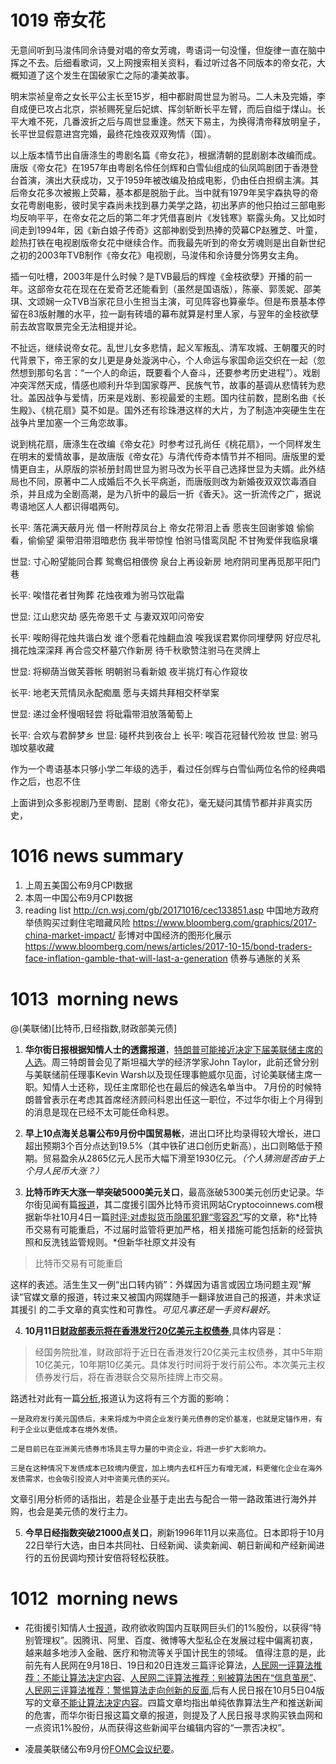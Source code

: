 # 1019 帝女花
无意间听到马浚伟同佘诗曼对唱的帝女芳魂，粤语词一句没懂，但旋律一直在脑中挥之不去。后细看歌词，又上网搜索相关资料，看过听过各不同版本的帝女花，大概知道了这个发生在国破家亡之际的凄美故事。

明末崇祯皇帝之女长平公主长至15岁，相中都尉周世显为驸马。二人未及完婚，李自成便已攻占北京，崇祯赐死皇后妃嫔、挥剑斩断长平左臂，而后自缢于煤山。长平大难不死，几番波折之后与周世显重逢。然天下易主，为换得清帝释放明皇子，长平世显假意进宫完婚，最终花烛夜双双殉情（国）。

以上版本情节出自唐涤生的粤剧名篇《帝女花》，根据清朝的昆剧剧本改编而成。唐版《帝女花》在1957年由粤剧名伶任剑辉和白雪仙组成的仙凤鸣剧团于香港登台首演，演出大获成功，又于1959年被改编及拍成电影，仍由任白担纲主演。其后帝女花多次被搬上荧幕，基本都是脱胎于此。当中就有1979年吴宇森执导的帝女花粤剧电影，彼时吴宇森尚未找到暴力美学之路，初出茅庐的他只拍过三部电影均反响平平，在帝女花之后的第二年才凭借喜剧片《发钱寒》崭露头角。又比如时间走到1994年，因《新白娘子传奇》这部神剧受到热捧的荧幕CP赵雅芝、叶童，趁热打铁在电视剧版帝女花中继续合作。而我最先听到的帝女芳魂则是出自新世纪之初的2003年TVB制作《帝女花》电视剧，马浚伟和佘诗曼分饰男女主角。

插一句吐槽，2003年是什么时候？是TVB最后的辉煌《金枝欲孽》开播的前一年。这部帝女花在现在在爱奇艺还能看到（虽然是国语版），陈豪、郭羡妮、邵美琪、文颂娴一众TVB当家花旦小生担当主演，可见阵容也算豪华。但是布景基本停留在83版射雕的水平，拉一副有砖墙的幕布就算是村里人家，与翌年的金枝欲孽前去故宫取景完全无法相提并论。

不扯远，继续说帝女花。乱世儿女多悲情，起义军叛乱、清军攻城、王朝覆灭的时代背景下，帝王家的女儿更是身处漩涡中心，个人命运与家国命运交织在一起（忽然想到那句名言：“一个人的命运，既要看个人奋斗，还要参考历史进程”）。戏剧冲突浑然天成，情感也顺利升华到国家尊严、民族气节，故事的基调从悲情转为悲壮。盖因战争与爱情，历来是戏剧、影视最爱的主题。国内往前数，昆剧名曲《长生殿》、《桃花扇》莫不如是。国外还有珍珠港这样的大片，为了制造冲突硬生生在战争片里加塞一个三角恋故事。

说到桃花扇，唐涤生在改编《帝女花》时参考过孔尚任《桃花扇》，一个同样发生在明末的爱情故事，是故唐版《帝女花》与清代传奇本情节并不相同。唐版里的爱情更自主，从原版的崇祯册封周世显为驸马改为长平自己选择世显为夫婿。此外结局也不同，原著中二人成婚后不久长平病逝，而唐版则改为新婚夜双双饮毒酒自杀，并且成为全剧高潮，是为八折中的最后一折《香夭》。这一折流传之广，据说粤语地区人人都识得唱两句。

长平: 
落花满天蔽月光
借一杯附荐凤台上
帝女花带泪上香
愿丧生回谢爹娘
偷偷看，偷偷望
渠带泪带泪暗悲伤
我半带惊惶
怕驸马惜鸾凤配
不甘殉爱伴我临泉壤

世显: 
寸心盼望能同合葬
鸳鸯侣相偎傍
泉台上再设新房
地府阴司里再觅那平阳门巷

长平: 
唉惜花者甘殉葬
花烛夜难为驸马饮砒霜

世显: 
江山悲灾劫
感先帝恩千丈
与妻双双叩问帝安

长平: 
唉盼得花烛共谐白发
谁个愿看花烛翻血浪
唉我误君累你同埋孽网
好应尽礼揖花烛深深拜
再合卺交杯墓穴作新房
待千秋歌赞注驸马在灵牌上

世显: 
将柳荫当做芙蓉帐
明朝驸马看新娘
夜半挑灯有心作窥妆

长平: 
地老天荒情凤永配痴凰
愿与夫婿共拜相交杯举案

世显: 
递过金杯慢咽轻尝
将砒霜带泪放落葡萄上

长平: 
合欢与君醉梦乡
世显: 
碰杯共到夜台上
长平: 
唉百花冠替代殓妆
世显: 
驸马珈坟墓收藏

作为一个粤语基本只够小学二年级的选手，看过任剑辉与白雪仙两位名伶的经典唱作之后，也忍不住



上面讲到众多影视剧乃至粤剧、昆剧《帝女花》，毫无疑问其情节都并非真实历史，



# 1016 news summary
1. 上周五美国公布9月CPI数据
2. 本周一中国公布9月CPI数据
3. reading list
http://cn.wsj.com/gb/20171016/cec133851.asp 中国地方政府举债购买过剩住宅暗藏风险
https://www.bloomberg.com/graphics/2017-china-market-impact/ 彭博对中国经济的图形化展示
https://www.bloomberg.com/news/articles/2017-10-15/bond-traders-face-inflation-gamble-that-will-last-a-generation 债券与通胀的关系

# 1013  morning news
@(美联储)[比特币,日经指数,财政部美元债]

1. **华尔街日报根据知情人士的透露报道**，[特朗普可能接近决定下届美联储主席的人选](https://www.wsj.com/articles/trump-interviews-stanford-economist-john-taylor-for-fed-chairman-job-1507837584)。周三特朗普会见了斯坦福大学的经济学家John Taylor，此前还曾分别与美联储前任理事Kevin Warsh以及现任理事鲍威尔见面，讨论美联储主席一职。知情人士还称，现任主席耶伦也在最后的候选名单当中。
7月份的时候特朗普曾表示在考虑其首席经济顾问科恩出任这一职位，不过华尔街上个月得到的消息是现在已经不太可能任命科恩。

2. **早上10点海关总署公布9月份中国贸易帐**，进出口环比均录得较大增长，进口超出预期3个百分点达到19.5%（其中铁矿进口创历史新高），出口则略低于预期。贸易盈余从2865亿元人民币大幅下滑至1930亿元。*（个人猜测是否由于上个月人民币大涨？）*

3. **比特币昨天大涨一举突破5000美元关口**，最高涨破5300美元创历史记录。华尔街见闻有篇[报道](https://wallstreetcn.com/articles/3034645)，其二度援引国外比特币资讯网站Cryptocoinnews.com根据新华社10月4日一篇[时评:对虚拟货币隐匿犯罪“零容忍”](http://news.xinhuanet.com/2017-10/04/c_1121762259.htm)写的文章，称*比特币交易有可能重启，不过届时监管将更加严格，相关措施可能包括新的经营执照和反洗钱监管规则。*但新华社原文并没有

>比特币交易有可能重启

  这样的表述。活生生又一例“出口转内销”：外媒因为语言或因立场问题主观“解读”官媒文章的报道，转过来又被国内网媒随手一翻译放进自己的报道，并未求证其援引 的二手文章的真实性和可靠性。*可见凡事还是一手资料最好*。

4. **10月11日[财政部表示将在香港发行20亿美元主权债券](http://www.mof.gov.cn/zhengwuxinxi/caizhengxinwen/201710/t20171011_2718412.htm)**,具体内容是：

>经国务院批准，财政部将于近日在香港发行20亿美元主权债券，其中5年期10亿美元，10年期10亿美元。具体发行时间将于发行前公布。本次美元主权债券发行后，将在香港联合交易所挂牌上市交易。

路透社对此有一篇[分析](http://cn.reuters.com/article/china-dollar-denominated-bond-1013-frida-idCNKBS1CI047),报道认为这将有三个方面的影响：

    一是政府发行美元国债后，未来将成为中资企业发行美元债券的定价基准，也就是定锚作用，有利于企业以更低成本在境外发债。
    
    二是目前已在亚洲美元债券市场具主导力量的中资企业，将进一步扩大影响力。
    
    三是在这种情况下发债成本已较境内便宜，加上境内去杠杆压力有增无减，料更催化企业在海外发债需求，也会吸引投资人对中资美元债的买兴。
    
文章引用分析师的话指出，若是企业基于走出去与配合一带一路政策进行海外并购，也会是美元债的发行主力。

5. **今早日经指数突破21000点关口**，刷新1996年11月以来高位。日本即将于10月22日举行大选，由日本共同社、日经新闻、读卖新闻、朝日新闻和产经新闻进行的五份民调均预计安倍将轻松获胜。
    

# 1012  morning news
* 花街援引知情人士[报道](https://www.wsj.com/articles/beijing-pushes-for-a-direct-hand-in-chinas-big-tech-firms-1507758314)，政府欲收购国内互联网巨头们的1%股份，以获得“特别管理权”。因腾讯、阿里、百度、微博等大型私企在发展过程中偏离初衷，越来越多地涉入金融、医疗和物流等关乎国计民生的领域。
值得注意的是，此前先有人民网在9月18日、19日和20日连发三篇评论算法，[人民网一评算法推荐：不能让算法决定内容](http://opinion.people.com.cn/n1/2017/0918/c1003-29540709.html)、[人民网二评算法推荐：别被算法困在“信息茧房”](http://opinion.people.com.cn/n1/2017/0919/c1003-29544724.html)、[人民网三评算法推荐：警惕算法走向创新的反面](http://opinion.people.com.cn/n1/2017/0920/c1003-29545718.html),后有人民日报在10月5日04版写的文章[不能让算法决定内容](http://paper.people.com.cn/rmrb/html/2017-10/05/nw.D110000renmrb_20171005_4-04.htm)。四篇文章均指出单纯依靠算法生产和推送新闻的危害，而华尔街日报这篇文章的报道，则提及了人民日报寻求购买铁血网和一点资讯1%股份，从而获得这些新闻平台编辑内容的“一票否决权”。

* 凌晨美联储公布9月份[FOMC会议纪要](https://www.federalreserve.gov/monetarypolicy/fomcminutes20170920.htm)。
